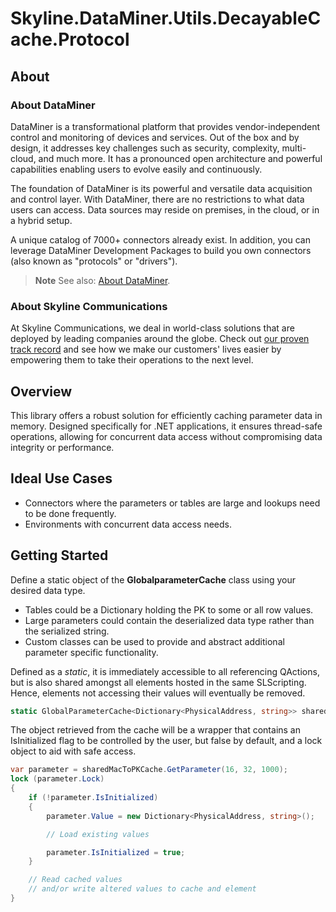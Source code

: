 # Skyline.DataMiner.Utils.DecayableCache.Protocol

## About

### About DataMiner

DataMiner is a transformational platform that provides vendor-independent control and monitoring of devices and services. Out of the box and by design, it addresses key challenges such as security, complexity, multi-cloud, and much more. It has a pronounced open architecture and powerful capabilities enabling users to evolve easily and continuously.

The foundation of DataMiner is its powerful and versatile data acquisition and control layer. With DataMiner, there are no restrictions to what data users can access. Data sources may reside on premises, in the cloud, or in a hybrid setup.

A unique catalog of 7000+ connectors already exist. In addition, you can leverage DataMiner Development Packages to build you own connectors (also known as "protocols" or "drivers").

> **Note**
> See also: [About DataMiner](https://aka.dataminer.services/about-dataminer).

### About Skyline Communications

At Skyline Communications, we deal in world-class solutions that are deployed by leading companies around the globe. Check out [our proven track record](https://aka.dataminer.services/about-skyline) and see how we make our customers' lives easier by empowering them to take their operations to the next level.

## Overview
This library offers a robust solution for efficiently caching parameter data in memory. Designed specifically for .NET applications, it ensures thread-safe operations, allowing for concurrent data access without compromising data integrity or performance.

## Ideal Use Cases
- Connectors where the parameters or tables are large and lookups need to be done frequently.
- Environments with concurrent data access needs.

## Getting Started

Define a static object of the **GlobalparameterCache** class using your desired data type.

- Tables could be a Dictionary holding the PK to some or all row values.
- Large parameters could contain the deserialized data type rather than the serialized string.
- Custom classes can be used to provide and abstract additional parameter specific functionality.

Defined as a *static*, it is immediately accessible to all referencing QActions, but is also shared amongst all elements hosted in the same SLScripting. Hence, elements not accessing their values will eventually be removed.

```CS
static GlobalParameterCache<Dictionary<PhysicalAddress, string>> sharedMacToPKCache = new GlobalParameterCache<Dictionary<PhysicalAddress, string>>(TimeSpan.FromMinutes(30));
``` 

The object retrieved from the cache will be a wrapper that contains an IsInitialized flag to be controlled by the user, but false by default, and a lock object to aid with safe access.

```CS
var parameter = sharedMacToPKCache.GetParameter(16, 32, 1000);
lock (parameter.Lock)
{
	if (!parameter.IsInitialized)
	{
		parameter.Value = new Dictionary<PhysicalAddress, string>();

		// Load existing values

		parameter.IsInitialized = true;
	}

	// Read cached values
	// and/or write altered values to cache and element
}
``` 
